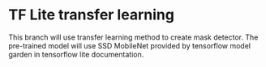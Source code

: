 # TF Lite transfer learning
This branch will use transfer learning method to create mask detector. The pre-trained model will use SSD MobileNet provided by tensorflow model garden in tensorflow lite documentation.
